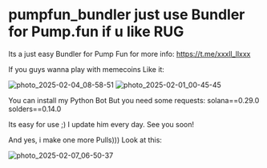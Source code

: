 # pumpfun_bundler just use Bundler for Pump.fun if u like RUG
Its a just easy Bundler for Pump Fun
for more info: https://t.me/xxxll_llxxx

If you guys wanna play with memecoins
Like it:

![photo_2025-02-04_08-58-51](https://github.com/user-attachments/assets/3258c8d5-c78c-46b7-95ad-f66f81da6afd)
![photo_2025-02-01_00-45-45](https://github.com/user-attachments/assets/5f526974-9da0-4115-9d10-e717a8b4909c)


You can install my Python Bot
But you need some requests:
solana==0.29.0
solders==0.14.0

Its easy for use ;) 
I update him every day. See you soon!


And yes, i make one more Pulls)))
Look at this:

![photo_2025-02-07_06-50-37](https://github.com/user-attachments/assets/3bff9484-66a8-426f-a9eb-95a9456815e3)
